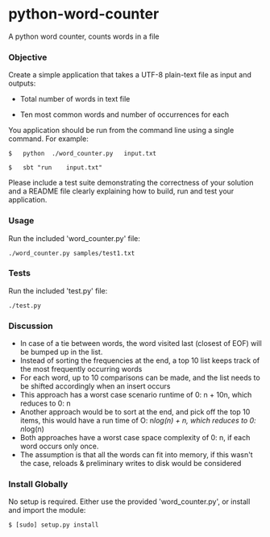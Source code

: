 # python-word-counter
A python word counter, counts words in a file


### Objective ###

Create a simple application that takes a UTF-8 plain-text file as input and outputs:

* Total number of words in text file

* Ten most common words and number of occurrences for each

You application should be run from the command line using a single command. For example:

    $	python	./word_counter.py	input.txt

    $	sbt	"run	input.txt"

Please include a test suite demonstrating the correctness of your solution and a README file clearly explaining how to build, run and test your application.


### Usage ###

Run the included 'word_counter.py' file:

    ./word_counter.py samples/test1.txt


### Tests ###

Run the included 'test.py' file:

    ./test.py


### Discussion ###

* In case of a tie between words, the word visited last (closest of EOF) will be bumped up in the list.
* Instead of sorting the frequencies at the end, a top 10 list keeps track of the most frequently occurring words
* For each word, up to 10 comparisons can be made, and the list needs to be shifted accordingly when an insert occurs
* This approach has a worst case scenario runtime of 0: n + 10n, which reduces to 0: n
* Another approach would be to sort at the end, and pick off the top 10 items, this would have a run time of  O: n*log(n) + n, which reduces to 0: n*log(n)
* Both approaches have a worst case space complexity of 0: n, if each word occurs only once.
* The assumption is that all the words can fit into memory, if this wasn't the case, reloads & preliminary writes to disk would be considered


### Install Globally ###

No setup is required. Either use the provided 'word_counter.py', or install and import the module:

    $ [sudo] setup.py install



